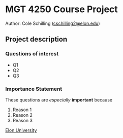 # MGT 4250 Course Project
Author: Cole Schilling (cschilling2@elon.edu)

## Project description
### Questions of interest
- Q1
- Q2
- Q3
### Importance Statement
These questions are *especially* **important** because
1. Reason 1
2. Reason 2
3. Reason 3

[Elon University](https://www.elon.edu)
